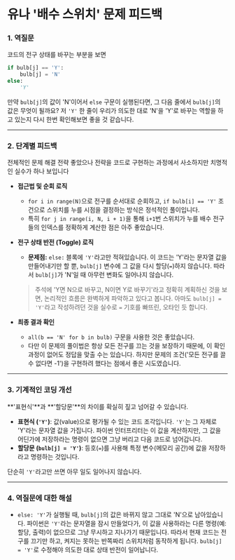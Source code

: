 # 유나 '배수 스위치' 문제 피드백

### 1. 역질문

코드의 전구 상태를 바꾸는 부분을 보면

```python
if bulb[j] == 'Y':
    bulb[j] = 'N'
else:
    'Y'
```

만약 `bulb[j]`의 값이 'N'이어서 `else` 구문이 실행된다면, 그 다음 줄에서 `bulb[j]`의 값은 무엇이 될까요? 저 `'Y'` 한 줄이 우리가 의도한 대로 'N'을 'Y'로 바꾸는 역할을 하고 있는지 다시 한번 확인해보면 좋을 것 같습니다.

------

### 2. 단계별 피드백

전체적인 문제 해결 전략 좋았으나 전략을 코드로 구현하는 과정에서 사소하지만 치명적인 실수가 하나 보입니다

- **접근법 및 순회 로직**
  
  - `for i in range(N)`으로 전구를 순서대로 순회하고, `if bulb[i] == 'Y'` 조건으로 스위치를 누를 시점을 결정하는 방식은 정석적인 풀이입니다.
  - 특히 `for j in range(i, N, i + 1)`을 통해 `i+1`번 스위치가 누를 배수 전구들의 인덱스를 정확하게 계산한 점은 아주 좋았습니다.

- **전구 상태 반전 (Toggle) 로직**
  
  - **문제점:**  `else:` 블록에 `'Y'`라고만 적혀있습니다. 이 코드는 'Y'라는 문자열 값을 만들어내기만 할 뿐, `bulb[j]` 변수에 그 값을 다시 할당(`=`)하지 않습니다. 따라서 `bulb[j]`가 'N'일 때 아무런 변화도 일어나지 않습니다.
  
  > 주석에 'Y면 N으로 바꾸고, N이면 Y로 바꾸기'라고 정확히 계획하신 것을 보면, 논리적인 흐름은 완벽하게 파악하고 있다고 봅니다. 아마도 `bulb[j] = 'Y'`라고 작성하려던 것을 실수로 `=` 기호를 빠뜨린, 오타인 듯 합니다.

- **최종 결과 확인**
  
  - `all(b == 'N' for b in bulb)` 구문을 사용한 것은 좋았습니다.
  - 다만 이 문제의 풀이법은 항상 모든 전구를 끄는 것을 보장하기 때문에, 이 확인 과정이 없어도 정답을 맞출 수는 있습니다. 하지만 문제의 조건('모든 전구를 끌 수 없다면 -1')을 구현하려 했다는 점에서 좋은 시도였습니다.

------

### 3. 기계적인 코딩 개선

**'표현식'**과 **'할당문'**의 차이를 확실히 짚고 넘어갈 수 있습니다.

- **표현식 (`'Y'`)**: 값(value)으로 평가될 수 있는 코드 조각입니다. `'Y'`는 그 자체로 'Y'라는 문자열 값을 가집니다. 파이썬 인터프리터는 이 값을 계산하지만, 그 값을 어딘가에 저장하라는 명령이 없으면 그냥 버리고 다음 코드로 넘어갑니다.
- **할당문 (`bulb[j] = 'Y'`)**: 등호(`=`)를 사용해 특정 변수(메모리 공간)에 값을 저장하라고 명령하는 것입니다.

단순히 `'Y'`라고만 쓰면 아무 일도 일어나지 않습니다.

------

### 4. 역질문에 대한 해설

- `else: 'Y'`가 실행될 때, `bulb[j]`의 값은 바뀌지 않고 그대로 'N'으로 남아있습니다. 파이썬은 `'Y'`라는 문자열을 잠시 만들었다가, 이 값을 사용하라는 다른 명령(예: 할당, 출력)이 없으므로 그냥 무시하고 지나가기 때문입니다. 따라서 현재 코드는 전구를 끄기만 하고, 켜지는 못하는 반쪽짜리 스위치처럼 동작하게 됩니다. `bulb[j] = 'Y'`로 수정해야 의도한 대로 상태 반전이 일어납니다.
